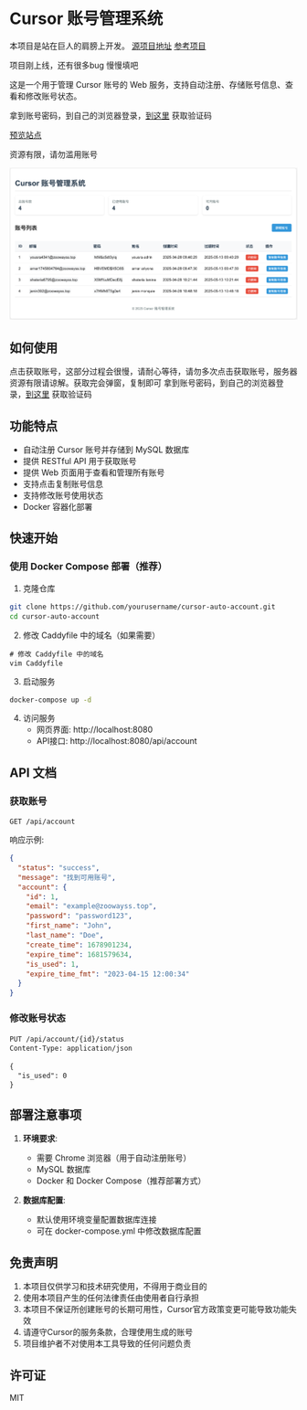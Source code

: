 # Cursor 账号管理系统

本项目是站在巨人的肩膀上开发。 [源项目地址](https://github.com/chengazhen/cursor-auto-free) [参考项目](https://github.com/yeongpin/cursor-free-vip)

项目刚上线，还有很多bug 慢慢填吧

这是一个用于管理 Cursor 账号的 Web 服务，支持自动注册、存储账号信息、查看和修改账号状态。

拿到账号密码，到自己的浏览器登录，[到这里](https://tempmail.plus/en/#!) 获取验证码

[预览站点](https://cursor-account.zoowayss.top)

资源有限，请勿滥用账号

![img.png](./.assets/image.png)

## 如何使用

点击获取账号，这部分过程会很慢，请耐心等待，请勿多次点击获取账号，服务器资源有限请谅解。获取完会弹窗，复制即可
拿到账号密码，到自己的浏览器登录，[到这里](https://tempmail.plus/en/#!) 获取验证码

## 功能特点

- 自动注册 Cursor 账号并存储到 MySQL 数据库
- 提供 RESTful API 用于获取账号
- 提供 Web 页面用于查看和管理所有账号
- 支持点击复制账号信息
- 支持修改账号使用状态
- Docker 容器化部署

## 快速开始

### 使用 Docker Compose 部署（推荐）

1. 克隆仓库
```bash
git clone https://github.com/yourusername/cursor-auto-account.git
cd cursor-auto-account
```

2. 修改 Caddyfile 中的域名（如果需要）
```
# 修改 Caddyfile 中的域名
vim Caddyfile
```

3. 启动服务
```bash
docker-compose up -d
```

4. 访问服务
   - 网页界面: http://localhost:8080
   - API接口: http://localhost:8080/api/account

## API 文档

### 获取账号

```
GET /api/account
```

响应示例:
```json
{
  "status": "success",
  "message": "找到可用账号",
  "account": {
    "id": 1,
    "email": "example@zoowayss.top",
    "password": "password123",
    "first_name": "John",
    "last_name": "Doe",
    "create_time": 1678901234,
    "expire_time": 1681579634,
    "is_used": 1,
    "expire_time_fmt": "2023-04-15 12:00:34"
  }
}
```

### 修改账号状态

```
PUT /api/account/{id}/status
Content-Type: application/json

{
  "is_used": 0
}
```

## 部署注意事项

1. **环境要求**:
   - 需要 Chrome 浏览器（用于自动注册账号）
   - MySQL 数据库
   - Docker 和 Docker Compose（推荐部署方式）

2. **数据库配置**:
   - 默认使用环境变量配置数据库连接
   - 可在 docker-compose.yml 中修改数据库配置

## 免责声明

1. 本项目仅供学习和技术研究使用，不得用于商业目的
2. 使用本项目产生的任何法律责任由使用者自行承担
3. 本项目不保证所创建账号的长期可用性，Cursor官方政策变更可能导致功能失效
4. 请遵守Cursor的服务条款，合理使用生成的账号
5. 项目维护者不对使用本工具导致的任何问题负责

## 许可证

MIT 